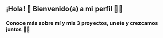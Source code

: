 ## ¡Hola! 💛 Bienvenido(a) a mi perfil 🌹🦋

###  Conoce más sobre mí y mis 3 proyectos, unete y crezcamos juntos 🌙✨
<!--
**Aqua200/aqua200** is a ✨ _special_ ✨ repository because its `README.md` (this file) appears on your GitHub profile.

Here are some ideas to get you started:

- 🔭 I’m currently working on ...
- 🌱 I’m currently learning ...
- 👯 I’m looking to collaborate on ...
- 🤔 I’m looking for help with ...
- 💬 Ask me about ...
- 📫 How to reach me: ...
- 😄 Pronouns: ...
- ⚡ Fun fact: ...
-->
